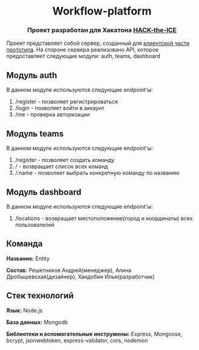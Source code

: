 <h1 align="center">Workflow-platform</h1> 
<h3 align="center">Проект разработан для Хакатона <a href="https://ityakutia.com/hack-the-ice" target="_blank">HACK-the-ICE</a></h3>

Проект представляет собой сервер, созданный для <a href="https://github.com/redline111111/WorkFlow-platform-client" target="_blank">клиентской части прототипа</a>. На стороне сервера реализовано API, которое предоставляет следующие модули: auth, teams, dashboard

## Модуль auth

В данном модуле используются следующие endpoint'ы:
  1. /register - позволяет регистрироваться 
  2. /login - позволяет войти в аккаунт
  3. /me - проверка авторизации

## Модуль teams

В данном модуле используются следующие endpoint'ы:
  1. /register - позволяет создать команду
  2. / - возвращает список всех команд
  3. /:name - позволяет выбрать конкретную команду по названию

## Модуль dashboard

В данном модуле используются следующие endpoint'ы:
  1. /locations - возвращает местоположениe(город и координаты) всех пользователей
 
## Команда

**Название:** Entity

**Состав:** Решетников Андрей(менеджер), Алина Дробышевская(дизайнер), Хандобин Илья(разработчик)
## Стек технологий
**Язык:** Node.js

**База данных:** Mongodb

**Библиотеки и вспомогательные инструмены:** Express, Mongoose, bcrypt, jsonwebtoken, express-validator, cors, nodemon
